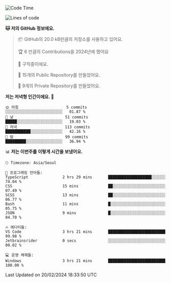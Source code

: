   <!--START_SECTION:waka-->
![Code Time](http://img.shields.io/badge/Code%20Time-375%20hrs%2034%20mins-blue)

![Lines of code](https://img.shields.io/badge/%EC%A0%80%EB%8A%94%20%EC%97%AC%ED%83%9C%EA%B9%8C%EC%A7%80%20-178.2%20thousand%20%EC%A4%84%EC%9D%98%20%EC%BD%94%EB%93%9C%EB%A5%BC%20%EC%9E%91%EC%84%B1%ED%96%88%EC%96%B4%EC%9A%94.-blue)

**🐱 저의 GitHub 정보에요.** 

> 📦 GitHub의 20.0 kB만큼의 저장소를 사용하고 있어요. 
 > 
> 🏆 6 만큼의 Contributions을 2024년에 했어요
 > 
> 💼 구직중이에요.
 > 
> 📜 15개의 Public Repository를 만들었어요. 
 > 
> 🔑 9개의 Private Repository를 만들었어요. 
 > 
**저는 저녁형 인간이에요. 🦉** 

```text
🌞 아침                     5 commits           ░░░░░░░░░░░░░░░░░░░░░░░░░   01.87 % 
🌆 낮　                     51 commits          █████░░░░░░░░░░░░░░░░░░░░   19.03 % 
🌃 저녁                     113 commits         ███████████░░░░░░░░░░░░░░   42.16 % 
🌙 밤　                     99 commits          █████████░░░░░░░░░░░░░░░░   36.94 % 
```


📊 **저는 이번주를 이렇게 시간을 보냈어요.** 

```text
🕑︎ Timezone: Asia/Seoul

💬 프로그래밍 언어들: 
TypeScript               2 hrs 29 mins       ███████████████████░░░░░░   74.04 % 
CSS                      15 mins             ██░░░░░░░░░░░░░░░░░░░░░░░   07.49 % 
SCSS                     13 mins             ██░░░░░░░░░░░░░░░░░░░░░░░   06.77 % 
Bash                     11 mins             █░░░░░░░░░░░░░░░░░░░░░░░░   05.75 % 
JSON                     9 mins              █░░░░░░░░░░░░░░░░░░░░░░░░   04.70 % 

🔥 에디터들: 
VS Code                  3 hrs 21 mins       █████████████████████████   99.98 % 
Jetbrainsrider           0 secs              ░░░░░░░░░░░░░░░░░░░░░░░░░   00.02 % 

💻 운영 체제들: 
Windows                  3 hrs 21 mins       █████████████████████████   100.00 % 
```


 Last Updated on 20/02/2024 18:33:50 UTC
<!--END_SECTION:waka-->
